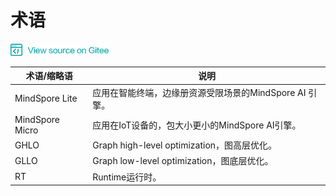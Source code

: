 ﻿# 术语

<a href="https://gitee.com/mindspore/docs/blob/master/lite/docs/source_zh_cn/glossary.md" target="_blank"><img src="./_static/logo_source.png"></a>

|  术语/缩略语  |  说明  | 
| -----    | -----    |
| MindSpore Lite | 应用在智能终端，边缘册资源受限场景的MindSpore AI 引擎。 |
| MindSpore  Micro | 应用在IoT设备的，包大小更小的MindSpore AI引擎。 |
| GHLO | Graph high-level optimization，图高层优化。 |
| GLLO | Graph low-level optimization，图底层优化。 |
| RT | Runtime运行时。 |

